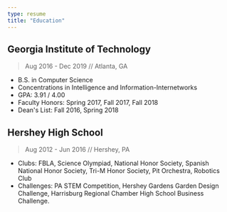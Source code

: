 ```yaml
---
type: resume
title: "Education"
---
```


## Georgia Institute of Technology
> Aug 2016 - Dec 2019 // Atlanta, GA

- B.S. in Computer Science
- Concentrations in Intelligence and Information-Internetworks
- GPA: 3.91 / 4.00
- Faculty Honors: Spring 2017, Fall 2017, Fall 2018
- Dean's List: Fall 2016, Spring 2018

## Hershey High School
> Aug 2012 - Jun 2016 // Hershey, PA

- Clubs: FBLA, Science Olympiad, National Honor Society, Spanish National Honor Society, Tri-M Honor Society, Pit Orchestra, Robotics Club
- Challenges: PA STEM Competition, Hershey Gardens Garden Design Challenge, Harrisburg Regional Chamber High School Business Challenge.
